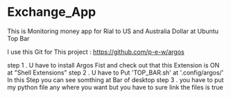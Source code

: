 # Exchange_App

This is Monitoring money app for Rial to US and Australia Dollar at Ubuntu Top Bar

I use this Git for This project : https://github.com/p-e-w/argos

step 1 . U have to install Argos Fist and check out that this Extension is ON at "Shell Extensions"
step 2 . U have to Put 'TOP_BAR.sh' at '.config/argos/'
  In this Step you can see somthing at Bar of desktop
step 3 . you have to put my python file any where you want but you have to sure link the files is true
